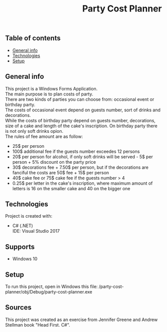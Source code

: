 <h1 align="right">Party Cost Planner</h1><br>

## Table of contents
* [General info](#general-info)
* [Technologies](#technologies)
* [Setup](#setup)

## General info
This project is a Windows Forms Application.  
The main purpose is to plan costs of party.   
There are two kinds of parties you can choose from: occasional event or birthday party.  
The costs of occasional event depend on guests number, sort of drinks and decorations.  
While the costs of birthday party depend on guests number, decorations, size of a cake and length of the cake's inscription. On birthday party there is not only soft drinks opion.  
The rules of fee amount are as follow:
* 25$ per person
* 100$ additional fee if the guests number exceedes 12 persons
* 20$ per person for alcohol, if only soft drinks will be served - 5$ per person + 5% discount on the party price
* 30$ decorations fee + 7.50$ per person, but if the decorations are fanciful the costs are 50$ fee + 15$ per person 
* 40$ cake fee or 75$ cake fee if the guests number > 4
* 0.25$ per letter in the cake's inscription, where maximum amount of letters is 16 on the smaller cake and 40 on the bigger one
	
## Technologies
Project is created with:
* C# (.NET)  
IDE: Visual Studio 2017

## Supports
* Windows 10

## Setup
To run this project, open in Windows this file: /party-cost-planner/obj/Debug/party-cost-planner.exe

## Sources
This project was created as an exercise from Jennifer Greene and Andrew Stellman book "Head First. C#".
